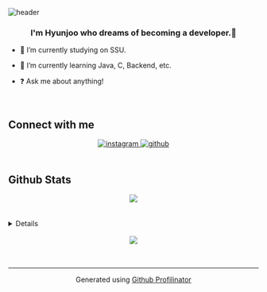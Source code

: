  
  ![header](https://capsule-render.vercel.app/api?type=cylinder&text=Hello%World!&color=auto)

### <div align="center">I'm Hyunjoo who dreams of becoming a developer.🚀</div>  
  

- 🔭 I’m currently studying on SSU.  
  

- 🌱 I’m currently learning Java, C, Backend, etc.  
  

- ❓ Ask me about anything! 
  

<br/>  
 


## Connect with me  
<div align="center">
<a href="https://instagram.com/hyunjoo_99" target="_blank">
<img src=https://img.shields.io/badge/instagram-%23000000.svg?&style=for-the-badge&logo=instagram&logoColor=white alt=instagram style="margin-bottom: 5px;" />
</a>
<a href="https://github.com/Hyunjoo-J" target="_blank">
<img src=https://img.shields.io/badge/github-%2324292e.svg?&style=for-the-badge&logo=github&logoColor=white alt=github style="margin-bottom: 5px;" />
</a>  
</div>  
  

<br/>  


## Github Stats  
<div align="center"><img src="https://github-readme-stats.vercel.app/api?username=Hyunjoo-J&show_icons=true&count_private=true&hide_border=true" align="center" /></div>  

<br/>  

  

<br/>  

<details></details>  

<br/>  

<div align="center">
<img src="https://komarev.com/ghpvc/?username=Hyunjoo-J&&style=flat-square" align="center" />
</div>  
  

<br/>  


<br />

----
<div align="center">Generated using <a href="https://profilinator.rishav.dev/" target="_blank">Github Profilinator</a></div>
